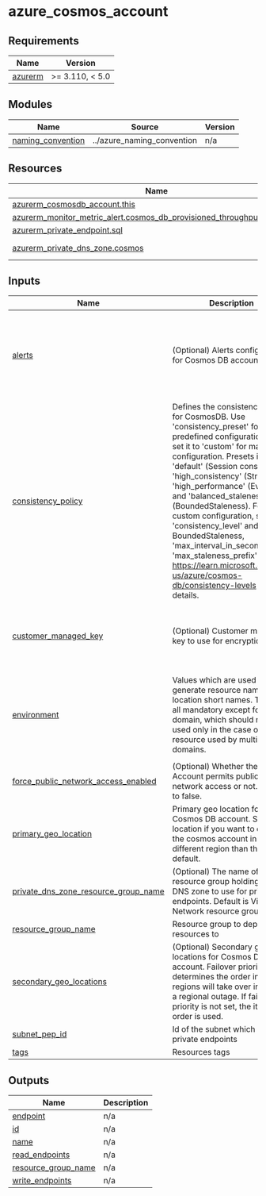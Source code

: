 # azure_cosmos_account

<!-- BEGIN_TF_DOCS -->
## Requirements

| Name | Version |
|------|---------|
| <a name="requirement_azurerm"></a> [azurerm](#requirement\_azurerm) | >= 3.110, < 5.0 |

## Modules

| Name | Source | Version |
|------|--------|---------|
| <a name="module_naming_convention"></a> [naming\_convention](#module\_naming\_convention) | ../azure_naming_convention | n/a |

## Resources

| Name | Type |
|------|------|
| [azurerm_cosmosdb_account.this](https://registry.terraform.io/providers/hashicorp/azurerm/latest/docs/resources/cosmosdb_account) | resource |
| [azurerm_monitor_metric_alert.cosmos_db_provisioned_throughput_exceeded](https://registry.terraform.io/providers/hashicorp/azurerm/latest/docs/resources/monitor_metric_alert) | resource |
| [azurerm_private_endpoint.sql](https://registry.terraform.io/providers/hashicorp/azurerm/latest/docs/resources/private_endpoint) | resource |
| [azurerm_private_dns_zone.cosmos](https://registry.terraform.io/providers/hashicorp/azurerm/latest/docs/data-sources/private_dns_zone) | data source |

## Inputs

| Name | Description | Type | Default | Required |
|------|-------------|------|---------|:--------:|
| <a name="input_alerts"></a> [alerts](#input\_alerts) | (Optional) Alerts configuration for Cosmos DB account. | <pre>object({<br/>    enabled         = bool<br/>    action_group_id = optional(string, null)<br/>    thresholds = optional(object({<br/>      provisioned_throughput_exceeded = optional(number, null)<br/>    }), {})<br/>  })</pre> | <pre>{<br/>  "enabled": true<br/>}</pre> | no |
| <a name="input_consistency_policy"></a> [consistency\_policy](#input\_consistency\_policy) | Defines the consistency policy for CosmosDB. Use 'consistency\_preset' for predefined configurations, or set it to 'custom' for manual configuration. Presets include: 'default' (Session consistency), 'high\_consistency' (Strong), 'high\_performance' (Eventual), and 'balanced\_staleness' (BoundedStaleness). For custom configuration, specify 'consistency\_level' and, if using BoundedStaleness, 'max\_interval\_in\_seconds' and 'max\_staleness\_prefix'. Refer to https://learn.microsoft.com/en-us/azure/cosmos-db/consistency-levels for more details. | <pre>object({<br/>    consistency_preset      = optional(string)<br/>    consistency_level       = optional(string, "Preset")<br/>    max_interval_in_seconds = optional(number, 0)<br/>    max_staleness_prefix    = optional(number, 0)<br/>  })</pre> | n/a | yes |
| <a name="input_customer_managed_key"></a> [customer\_managed\_key](#input\_customer\_managed\_key) | (Optional) Customer managed key to use for encryption | <pre>object({<br/>    enabled                   = optional(bool, false)<br/>    user_assigned_identity_id = optional(string, null)<br/>    key_vault_key_id          = optional(string, null)<br/>  })</pre> | <pre>{<br/>  "enabled": false<br/>}</pre> | no |
| <a name="input_environment"></a> [environment](#input\_environment) | Values which are used to generate resource names and location short names. They are all mandatory except for domain, which should not be used only in the case of a resource used by multiple domains. | <pre>object({<br/>    prefix          = string<br/>    env_short       = string<br/>    location        = string<br/>    domain          = optional(string)<br/>    app_name        = string<br/>    instance_number = number<br/>  })</pre> | n/a | yes |
| <a name="input_force_public_network_access_enabled"></a> [force\_public\_network\_access\_enabled](#input\_force\_public\_network\_access\_enabled) | (Optional) Whether the Storage Account permits public network access or not. Defaults to false. | `bool` | `false` | no |
| <a name="input_primary_geo_location"></a> [primary\_geo\_location](#input\_primary\_geo\_location) | Primary geo location for Cosmos DB account. Set location if you want to deploy the cosmos account in a different region than the default. | <pre>object({<br/>    location       = optional(string, null)<br/>    zone_redundant = optional(bool, true)<br/>  })</pre> | <pre>{<br/>  "location": null,<br/>  "zone_redundant": true<br/>}</pre> | no |
| <a name="input_private_dns_zone_resource_group_name"></a> [private\_dns\_zone\_resource\_group\_name](#input\_private\_dns\_zone\_resource\_group\_name) | (Optional) The name of the resource group holding private DNS zone to use for private endpoints. Default is Virtual Network resource group | `string` | `null` | no |
| <a name="input_resource_group_name"></a> [resource\_group\_name](#input\_resource\_group\_name) | Resource group to deploy resources to | `string` | n/a | yes |
| <a name="input_secondary_geo_locations"></a> [secondary\_geo\_locations](#input\_secondary\_geo\_locations) | (Optional) Secondary geo locations for Cosmos DB account. Failover priority determines the order in which regions will take over in case of a regional outage. If failover priority is not set, the items order is used. | <pre>list(object({<br/>    location          = optional(string, null)<br/>    failover_priority = optional(number, null)<br/>    zone_redundant    = optional(bool, true)<br/>  }))</pre> | `[]` | no |
| <a name="input_subnet_pep_id"></a> [subnet\_pep\_id](#input\_subnet\_pep\_id) | Id of the subnet which holds private endpoints | `string` | n/a | yes |
| <a name="input_tags"></a> [tags](#input\_tags) | Resources tags | `map(any)` | n/a | yes |

## Outputs

| Name | Description |
|------|-------------|
| <a name="output_endpoint"></a> [endpoint](#output\_endpoint) | n/a |
| <a name="output_id"></a> [id](#output\_id) | n/a |
| <a name="output_name"></a> [name](#output\_name) | n/a |
| <a name="output_read_endpoints"></a> [read\_endpoints](#output\_read\_endpoints) | n/a |
| <a name="output_resource_group_name"></a> [resource\_group\_name](#output\_resource\_group\_name) | n/a |
| <a name="output_write_endpoints"></a> [write\_endpoints](#output\_write\_endpoints) | n/a |
<!-- END_TF_DOCS -->
